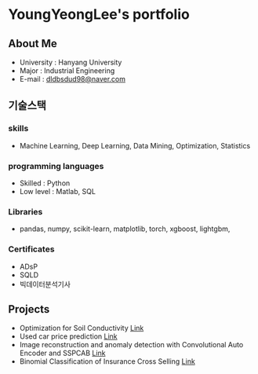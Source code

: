 # YoungYeongLee's portfolio

## About Me

- University : Hanyang University
- Major : Industrial Engineering
- E-mail : dldbsdud98@naver.com

## 기술스택

### skills
  - Machine Learning, Deep Learning, Data Mining, Optimization, Statistics

### programming languages
 - Skilled : Python
 - Low level : Matlab, SQL

### Libraries
 - pandas, numpy, scikit-learn, matplotlib, torch, xgboost, lightgbm,

### Certificates
 - ADsP
 - SQLD
 - 빅데이터분석기사

## Projects

 - Optimization for Soil Conductivity [Link](https://github.com/2yLee/LYY_Projects/tree/soil_conductivity_optimization)
 - Used car price prediction [Link](https://github.com/2yLee/LYY_Projects/tree/used_car_price_prediction)
 - Image reconstruction and anomaly detection with Convolutional Auto Encoder and SSPCAB [Link](https://github.com/2yLee/LYY_Projects/tree/Image_reconstruction_CAE%2BSSPCAB)
 - Binomial Classification of Insurance Cross Selling [Link](https://github.com/2yLee/LYY_Projects/tree/InsuranceCrossSelling_BinaryClassification)
   
